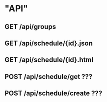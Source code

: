 # "API"

## GET /api/groups
## GET /api/schedule/{id}.json
## GET /api/schedule/{id}.html

## POST /api/schedule/get ???
## POST /api/schedule/create ???